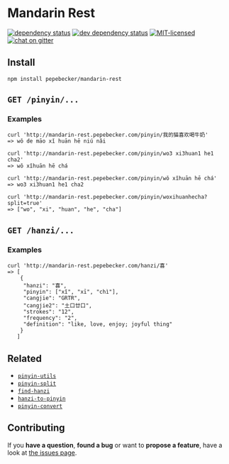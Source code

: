 # Mandarin Rest

[![dependency status](https://img.shields.io/david/pepebecker/mandarin-rest.svg)](https://david-dm.org/pepebecker/mandarin-rest)
[![dev dependency status](https://img.shields.io/david/dev/pepebecker/mandarin-rest.svg)](https://david-dm.org/pepebecker/mandarin-rest#info=devDependencies)
[![MIT-licensed](https://img.shields.io/github/license/pepebecker/mandarin-rest.svg)](https://opensource.org/licenses/MIT)
[![chat on gitter](https://badges.gitter.im/pepebecker.svg)](https://gitter.im/pepebecker)

## Install

```shell
npm install pepebecker/mandarin-rest
```

## `GET /pinyin/...`

### Examples

```shell
curl 'http://mandarin-rest.pepebecker.com/pinyin/我的猫喜欢喝牛奶'
=> wǒ de māo xǐ huān hē niú nǎi
```

```shell
curl 'http://mandarin-rest.pepebecker.com/pinyin/wo3 xi3huan1 he1 cha2'
=> wǒ xǐhuān hē chá
```

```shell
curl 'http://mandarin-rest.pepebecker.com/pinyin/wǒ xǐhuān hē chá'
=> wo3 xi3huan1 he1 cha2
```

```shell
curl 'http://mandarin-rest.pepebecker.com/pinyin/woxihuanhecha?split=true'
=> ["wo", "xi", "huan", "he", "cha"]
```

## `GET /hanzi/...`

### Examples

```shell
curl 'http://mandarin-rest.pepebecker.com/hanzi/喜'
=> [
    {
     "hanzi": "喜",
     "pinyin": ["xǐ", "xī", "chì"],
     "cangjie": "GRTR",
     "cangjie2": "土口廿口",
     "strokes": "12",
     "frequency": "2",
     "definition": "like, love, enjoy; joyful thing"
    }
   ]
```

## Related

- [`pinyin-utils`](https://github.com/pepebecker/pinyin-utils)
- [`pinyin-split`](https://github.com/pepebecker/pinyin-split)
- [`find-hanzi`](https://github.com/pepebecker/find-hanzi)
- [`hanzi-to-pinyin`](https://github.com/pepebecker/hanzi-to-pinyin)
- [`pinyin-convert`](https://github.com/pepebecker/pinyin-convert)

## Contributing

If you **have a question**, **found a bug** or want to **propose a feature**, have a look at [the issues page](https://github.com/pepebecker/mandarin-rest/issues).